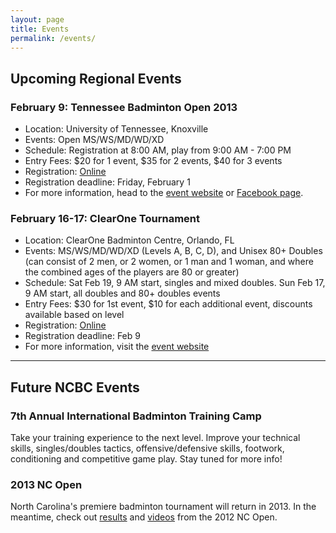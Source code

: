 ```yaml
---
layout: page
title: Events
permalink: /events/
---
```


## Upcoming Regional Events

### February 9: Tennessee Badminton Open 2013
- Location: University of Tennessee, Knoxville
- Events: Open MS/WS/MD/WD/XD
- Schedule: Registration at 8:00 AM, play from 9:00 AM - 7:00 PM
- Entry Fees: $20 for 1 event, $35 for 2 events, $40 for 3 events
- Registration: [Online](https://docs.google.com/spreadsheet/viewform?formkey=dGNyZ1BkaUZUdU1MSHJMSktRakpvT2c6MQ)
- Registration deadline: Friday, February 1
- For more information, head to the [event website](http://www.tennesseebadminton.com/events/tennessee-badminton-open-2013/) or [Facebook page](https://www.facebook.com/events/309728762461765/).

### February 16-17: ClearOne Tournament
- Location: ClearOne Badminton Centre, Orlando, FL
- Events: MS/WS/MD/WD/XD (Levels A, B, C, D), and Unisex 80+ Doubles (can consist of 2 men, or 2 women, or 1 man and 1 woman, and 
where the combined ages of the players are 80 or greater)
- Schedule: Sat Feb 19, 9 AM start, singles and mixed doubles. Sun Feb 17, 9 AM start, all doubles and 80+ doubles events
- Entry Fees: $30 for 1st event, $10 for each additional event, discounts available based on level
- Registration: [Online](http://www.tournamentsoftware.com/onlineentry/onlineentry.aspx?id=F937D65A-5D7E-4DB9-873F-0B1F9078BDAE)
- Registration deadline: Feb 9
- For more information, visit the [event website](http://www.tournamentsoftware.com/sport/tournament.aspx?id=F937D65A-5D7E-4DB9-873F-0B1F9078BDAE)

<hr />

## Future NCBC Events

### 7th Annual International Badminton Training Camp

Take your training experience to the next level. Improve your technical skills, singles/doubles tactics, offensive/defensive skills, footwork, conditioning and competitive game play. Stay tuned for more info!

### 2013 NC Open

North Carolina's premiere badminton tournament will return in 2013. In the meantime, check out [results](http://ncbadminton.org/news/2012/09/nc-open-winners/) and [videos](http://ncbadminton.org/video/) from the 2012 NC Open.